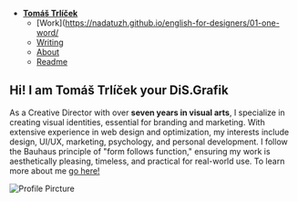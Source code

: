 - [**Tomáš Trlíček**](./)
    - [Work](https://nadatuzh.github.io/english-for-designers/01-one-word/
    - [Writing](https://nadatuzh.github.io/english-for-designers/01-one-word/)
    - [About](https://stolgeth.github.io/english-for-designers/about_me.html)
    - [Readme](https://stolgeth.github.io/english-for-designers/README.html)

## Hi! I am Tomáš Trlíček your DiS.Grafik
As a Creative Director with over **seven years in visual arts**, I specialize in creating visual identities, essential for branding and marketing. With extensive experience in web design and optimization, my interests include design, UI/UX, marketing, psychology, and personal development. I follow the Bauhaus principle of "form follows function," ensuring my work is aesthetically pleasing, timeless, and practical for real-world use. To learn more about me [go here!](https://stolgeth.github.io/english-for-designers/about_me.html)

![Profile Pircture](https://github.com/Stolgeth/english-for-designers/assets/133216768/28e6038b-529e-428e-9811-f4db8209a9e9)
